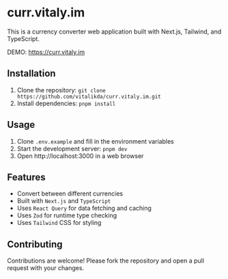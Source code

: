 # curr.vitaly.im

This is a currency converter web application built with Next.js, Tailwind, and TypeScript.

DEMO: https://curr.vitaly.im

## Installation

1. Clone the repository: `git clone https://github.com/vitalikda/curr.vitaly.im.git`
1. Install dependencies: `pnpm install`

## Usage

1. Clone `.env.example` and fill in the environment variables
1. Start the development server: `pnpm dev`
1. Open http://localhost:3000 in a web browser

## Features

- Convert between different currencies
- Built with `Next.js` and `TypeScript`
- Uses `React Query` for data fetching and caching
- Uses `Zod` for runtime type checking
- Uses `Tailwind` CSS for styling

## Contributing

Contributions are welcome! Please fork the repository and open a pull request with your changes.
